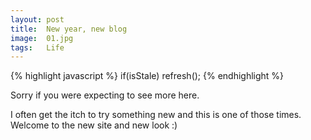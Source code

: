 ```yaml
---
layout: post
title:  New year, new blog
image:  01.jpg
tags:   Life
---
```


{% highlight javascript %}
if(isStale) refresh();
{% endhighlight %}

Sorry if you were expecting to see more here.  

I often get the itch to try something new and this is one of those times.  
Welcome to the new site and new look :)
